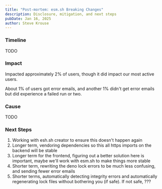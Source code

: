 ```yaml
---
title: "Post-mortem: esm.sh Breaking Changes"
description: Disclosure, mitigation, and next steps
pubDate: Jan 16, 2025
author: Steve Krouse
---
```


### Timeline

TODO

### Impact

Impacted approximately 2% of users, though it did impact our most active users.

About 1% of users got error emails, and another 1% didn't get error emails but did experience a failed run or two.

### Cause

TODO

### Next Steps

1. Working with esh.sh creator to ensure this doesn't happen again
2. Longer term, vendoring dependencies so this all https imports on the backend will be stable
3. Longer term for the frontend, figuring out a better solution here is important, maybe we'll work with esm.sh to make things more stable
4. Shorter term, rewriting the deno lock errors to be much less confusing, and sending fewer error emails
5. Shorter terms, automatically detecting integrity errors and automatically regenerating lock files without bothering you (if safe). If not safe, ???
